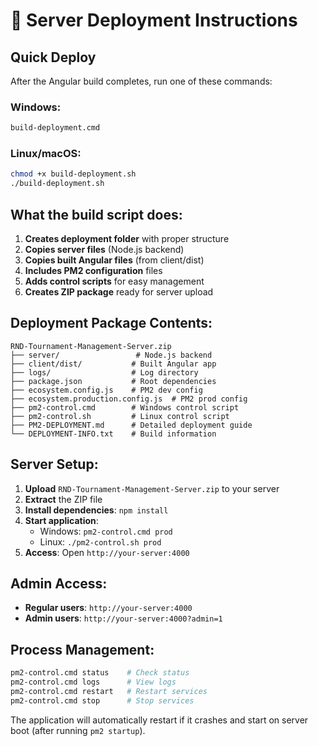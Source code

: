 # 🚀 Server Deployment Instructions

## Quick Deploy

After the Angular build completes, run one of these commands:

### Windows:
```cmd
build-deployment.cmd
```

### Linux/macOS:
```bash
chmod +x build-deployment.sh
./build-deployment.sh
```

## What the build script does:

1. **Creates deployment folder** with proper structure
2. **Copies server files** (Node.js backend)
3. **Copies built Angular files** (from client/dist)
4. **Includes PM2 configuration** files
5. **Adds control scripts** for easy management
6. **Creates ZIP package** ready for server upload

## Deployment Package Contents:

```
RND-Tournament-Management-Server.zip
├── server/                 # Node.js backend
├── client/dist/           # Built Angular app
├── logs/                  # Log directory
├── package.json           # Root dependencies
├── ecosystem.config.js    # PM2 dev config
├── ecosystem.production.config.js  # PM2 prod config
├── pm2-control.cmd        # Windows control script
├── pm2-control.sh         # Linux control script
├── PM2-DEPLOYMENT.md      # Detailed deployment guide
└── DEPLOYMENT-INFO.txt    # Build information
```

## Server Setup:

1. **Upload** `RND-Tournament-Management-Server.zip` to your server
2. **Extract** the ZIP file
3. **Install dependencies**: `npm install`
4. **Start application**: 
   - Windows: `pm2-control.cmd prod`
   - Linux: `./pm2-control.sh prod`
5. **Access**: Open `http://your-server:4000`

## Admin Access:

- **Regular users**: `http://your-server:4000`
- **Admin users**: `http://your-server:4000?admin=1`

## Process Management:

```bash
pm2-control.cmd status    # Check status
pm2-control.cmd logs      # View logs
pm2-control.cmd restart   # Restart services
pm2-control.cmd stop      # Stop services
```

The application will automatically restart if it crashes and start on server boot (after running `pm2 startup`).
